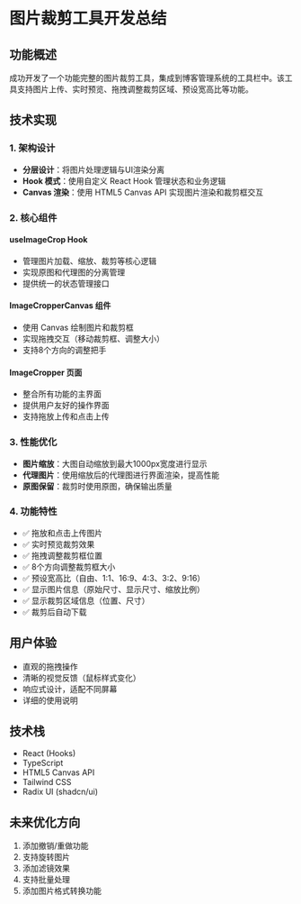 # 图片裁剪工具开发总结

## 功能概述
成功开发了一个功能完整的图片裁剪工具，集成到博客管理系统的工具栏中。该工具支持图片上传、实时预览、拖拽调整裁剪区域、预设宽高比等功能。

## 技术实现

### 1. 架构设计
- **分层设计**：将图片处理逻辑与UI渲染分离
- **Hook 模式**：使用自定义 React Hook 管理状态和业务逻辑
- **Canvas 渲染**：使用 HTML5 Canvas API 实现图片渲染和裁剪框交互

### 2. 核心组件

#### useImageCrop Hook
- 管理图片加载、缩放、裁剪等核心逻辑
- 实现原图和代理图的分离管理
- 提供统一的状态管理接口

#### ImageCropperCanvas 组件
- 使用 Canvas 绘制图片和裁剪框
- 实现拖拽交互（移动裁剪框、调整大小）
- 支持8个方向的调整把手

#### ImageCropper 页面
- 整合所有功能的主界面
- 提供用户友好的操作界面
- 支持拖放上传和点击上传

### 3. 性能优化
- **图片缩放**：大图自动缩放到最大1000px宽度进行显示
- **代理图片**：使用缩放后的代理图进行界面渲染，提高性能
- **原图保留**：裁剪时使用原图，确保输出质量

### 4. 功能特性
- ✅ 拖放和点击上传图片
- ✅ 实时预览裁剪效果
- ✅ 拖拽调整裁剪框位置
- ✅ 8个方向调整裁剪框大小
- ✅ 预设宽高比（自由、1:1、16:9、4:3、3:2、9:16）
- ✅ 显示图片信息（原始尺寸、显示尺寸、缩放比例）
- ✅ 显示裁剪区域信息（位置、尺寸）
- ✅ 裁剪后自动下载

## 用户体验
- 直观的拖拽操作
- 清晰的视觉反馈（鼠标样式变化）
- 响应式设计，适配不同屏幕
- 详细的使用说明

## 技术栈
- React (Hooks)
- TypeScript
- HTML5 Canvas API
- Tailwind CSS
- Radix UI (shadcn/ui)

## 未来优化方向
1. 添加撤销/重做功能
2. 支持旋转图片
3. 添加滤镜效果
4. 支持批量处理
5. 添加图片格式转换功能 